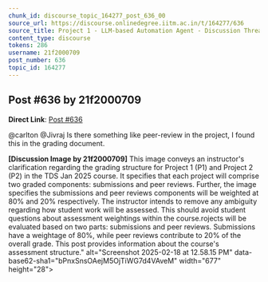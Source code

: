 ```yaml
---
chunk_id: discourse_topic_164277_post_636_00
source_url: https://discourse.onlinedegree.iitm.ac.in/t/164277/636
source_title: Project 1 - LLM-based Automation Agent - Discussion Thread [TDS Jan 2025]
content_type: discourse
tokens: 286
username: 21f2000709
post_number: 636
topic_id: 164277
---
```


## Post #636 by 21f2000709

**Direct Link**: [Post #636](https://discourse.onlinedegree.iitm.ac.in/t/164277/636)

@carlton @Jivraj Is there something like peer-review in the project, I found this in the grading document.

**[Discussion Image by 21f2000709]** This image conveys an instructor's clarification regarding the grading structure for Project 1 (P1) and Project 2 (P2) in the TDS Jan 2025 course. It specifies that each project will comprise two graded components: submissions and peer reviews. Further, the image specifies the submissions and peer reviews components will be weighted at 80% and 20% respectively. The instructor intends to remove any ambiguity regarding how student work will be assessed. This should avoid student questions about assessment weightings within the course.rojects will be evaluated based on two parts: submissions and peer reviews. Submissions have a weightage of 80%, while peer reviews contribute to 20% of the overall grade. This post provides information about the course's assessment structure." alt="Screenshot 2025-02-18 at 12.58.15 PM" data-base62-sha1="bPnxSnsOAejM5OjTiWG7d4VAveM" width="677" height="28">
